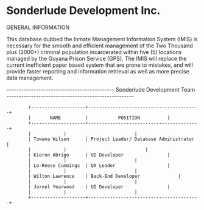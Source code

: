 # Sonderlude Development Inc.


GENERAL INFORMATION

This database dubbed the Inmate Management Information System (IMIS) is necessary 
for the smooth and efficient management of the Two Thousand plus (2000+) criminal 
population incarcerated within five (5) locations managed by the Guyana Prison Service (GPS). 
The IMIS will replace the current inefficient paper based system that are prone to mistakes, 
and will provide faster reporting and information retrieval as well as more precise data management. 



-------------------------------------------- Sonderlude Development Team ----------------------------------------------------

 		 	+--------------------+-----------------------------------------+
 		 	|       NAME         |   		 POSITION	       |
 		 	+--------------------+-----------------------------------------+
  		 	|		     |					       |
 		 	| Towana Wilson      | Project Leader/ Database Administrator  |
 		 	|		     |				               |
 		 	| Kieron Abrigo      | UI Developer			       |
 		 	|		     |					       |
 		 	| Lo-Reese Cummings  | QA Leader			       |
	  	 	|		     |					       |
  		 	| Wilton Lawrence    | Back-End Developer		       |
  		 	|		     |					       |
  		 	| Jornel Yearwood    | UI Developer			       |
  		 	|		     |					       |
  		 	+--------------------+-----------------------------------------+






















